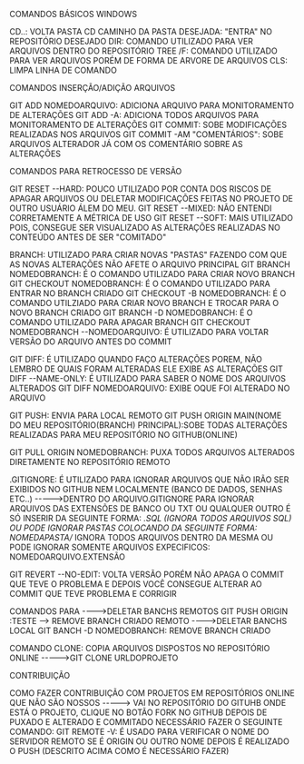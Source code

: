 COMANDOS BÁSICOS WINDOWS 

CD..: VOLTA PASTA
CD CAMINHO DA PASTA DESEJADA: "ENTRA" NO REPOSITÓRIO DESEJADO
DIR: COMANDO UTILIZADO PARA VER ARQUIVOS DENTRO DO REPOSITÓRIO
TREE /F: COMANDO UTILIZADO PARA VER ARQUIVOS PORÉM DE FORMA DE ARVORE DE ARQUIVOS
CLS: LIMPA LINHA DE COMANDO 

COMANDOS INSERÇÃO/ADIÇÃO ARQUIVOS

GIT ADD NOMEDOARQUIVO: ADICIONA ARQUIVO PARA MONITORAMENTO DE ALTERAÇÕES
GIT ADD -A: ADICIONA TODOS ARQUIVOS PARA MONITORAMENTO DE ALTERAÇÕES
GIT COMMIT: SOBE MODIFICAÇÕES REALIZADAS NOS ARQUIVOS
GIT COMMIT -AM "COMENTÁRIOS": SOBE ARQUIVOS ALTERADOR JÁ COM OS COMENTÁRIO SOBRE AS ALTERAÇÕES

COMANDOS PARA RETROCESSO DE VERSÃO

GIT RESET --HARD: POUCO UTILIZADO POR CONTA DOS RISCOS DE APAGAR ARQUIVOS OU DELETAR MODIFICAÇÕES FEITAS NO PROJETO DE OUTRO USUÁRIO ÁLEM DO MEU.
GIT RESET --MIXED: NÃO ENTENDI CORRETAMENTE A MÉTRICA DE USO
GIT RESET --SOFT: MAIS UTILIZADO POIS, CONSEGUE SER VISUALIZADO AS ALTERAÇÕES REALIZADAS NO CONTEÚDO ANTES DE SER "COMITADO"

BRANCH: UTILIZADO PARA CRIAR NOVAS "PASTAS" FAZENDO COM QUE AS NOVAS ALTERAÇÕES NÃO AFETE O ARQUIVO PRINCIPAL
GIT BRANCH NOMEDOBRANCH: É O COMANDO UTILIZADO PARA CRIAR NOVO BRANCH
GIT CHECKOUT NOMEDOBRANCH: É O COMANDO UTILIZADO PARA ENTRAR NO BRANCH CRIADO
GIT CHECKOUT -B NOMEDOBRANCH: É O COMANDO UTILZIADO PARA CRIAR NOVO BRANCH E TROCAR PARA O NOVO BRANCH CRIADO
GIT BRANCH -D NOMEDOBRANCH: É O COMANDO UTILIZADO PARA APAGAR BRANCH
GIT CHECKOUT NOMEDOBRANCH --NOMEDOARQUIVO: É UTILIZADO PARA VOLTAR VERSÃO DO ARQUIVO ANTES DO COMMIT

GIT DIFF: É UTILIZADO QUANDO FAÇO ALTERAÇÕES POREM, NÃO LEMBRO DE QUAIS FORAM ALTERADAS ELE EXIBE AS ALTERAÇÕES
GIT DIFF --NAME-ONLY: É UTILIZADO PARA SABER O NOME DOS ARQUIVOS ALTERADOS
GIT DIFF NOMEDOARQUIVO: EXIBE OQUE FOI ALTERADO NO ARQUIVO

GIT PUSH: ENVIA PARA LOCAL REMOTO
GIT PUSH ORIGIN MAIN(NOME DO MEU REPOSITÓRIO(BRANCH) PRINCIPAL):SOBE TODAS ALTERAÇÕES REALIZADAS PARA MEU REPOSITÓRIO NO GITHUB(ONLINE)

GIT PULL ORIGIN NOMEDOBRANCH: PUXA TODOS ARQUIVOS ALTERADOS DIRETAMENTE NO REPOSITÓRIO REMOTO

.GITIGNORE: É UTILIZADO PARA IGNORAR ARQUIVOS QUE NÃO IRÃO SER EXIBIDOS NO GITHUB NEM LOCALMENTE (BANCO DE DADOS, SENHAS ETC..)
----->DENTRO DO ARQUIVO.GITIGNORE PARA IGNORAR ARQUIVOS DAS EXTENSÕES DE BANCO OU TXT OU QUALQUER OUTRO É SÓ INSERIR DA SEGUINTE FORMA: *.SQL (IGNORA TODOS ARQUIVOS SQL) 
OU PODE IGNORAR PASTAS COLOCANDO DA SEGUINTE FORMA: NOMEDAPASTA/* IGNORA TODOS ARQUIVOS DENTRO DA MESMA
OU PODE IGNORAR SOMENTE ARQUIVOS EXPECIFICOS: NOMEDOARQUIVO.EXTENSÃO
 
GIT REVERT --NO-EDIT: VOLTA VERSÃO PORÉM NÃO APAGA O COMMIT QUE TEVE O PROBLEMA E DEPOIS VOCÊ CONSEGUE ALTERAR AO COMMIT QUE TEVE PROBLEMA E CORRIGIR

COMANDOS PARA
---->DELETAR BANCHS REMOTOS
GIT PUSH ORIGIN :TESTE --> REMOVE BRANCH CRIADO REMOTO
---->DELETAR BANCHS LOCAL
 GIT BANCH -D NOMEDOBRANCH: REMOVE BRANCH CRIADO

COMANDO CLONE: COPIA ARQUIVOS DISPOSTOS NO REPOSITÓRIO ONLINE
----->GIT CLONE URLDOPROJETO

CONTRIBUIÇÃO 

COMO FAZER CONTRIBUIÇÃO COM PROJETOS EM REPOSITÓRIOS ONLINE QUE NÃO SÃO NOSSOS
-----> VAI NO REPOSITÓRIO DO GITUHB ONDE ESTÁ O PROJETO, CLIQUE NO BOTÃO FORK NO GITHUB
DEPOIS DE PUXADO E ALTERADO E COMMITADO NECESSÁRIO FAZER O SEGUINTE COMANDO:
GIT REMOTE -V: É USADO PARA VERIFICAR O NOME DO SERVIDOR REMOTO SE É ORIGIN OU OUTRO NOME
DEPOIS É REALIZADO O PUSH (DESCRITO ACIMA COMO É NECESSÁRIO FAZER)
